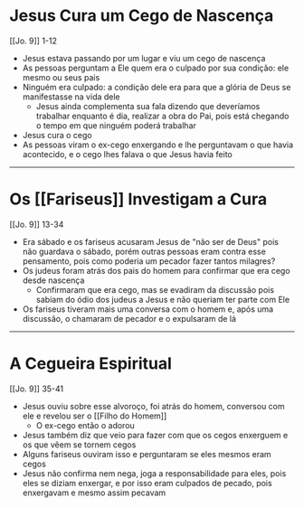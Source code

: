 # Jesus Cura um Cego de Nascença
[[Jo. 9]] 1-12
- Jesus estava passando por um lugar e viu um cego de nascença
- As pessoas perguntam a Ele quem era o culpado por sua condição: ele mesmo ou seus pais
- Ninguém era culpado: a condição dele era para que a glória de Deus se manifestasse na vida dele
	- Jesus ainda complementa sua fala dizendo que deveríamos trabalhar enquanto é dia, realizar a obra do Pai, pois está chegando o tempo em que ninguém poderá trabalhar
- Jesus cura o cego
- As pessoas viram o ex-cego enxergando e lhe perguntavam o que havia acontecido, e o cego lhes falava o que Jesus havia feito
---
# Os [[Fariseus]] Investigam a Cura
[[Jo. 9]] 13-34
- Era sábado e os fariseus acusaram Jesus de "não ser de Deus" pois não guardava o sábado, porém outras pessoas eram contra esse pensamento, pois como poderia um pecador fazer tantos milagres?
- Os judeus foram atrás dos pais do homem para confirmar que era cego desde nascença
	- Confirmaram que era cego, mas se evadiram da discussão pois sabiam do ódio dos judeus a Jesus e não queriam ter parte com Ele
- Os fariseus tiveram mais uma conversa com o homem e, após uma discussão, o chamaram de pecador e o expulsaram de lá
---
# A Cegueira Espiritual
[[Jo. 9]] 35-41
- Jesus ouviu sobre esse alvoroço, foi atrás do homem, conversou com ele e revelou ser o [[Filho do Homem]]
	- O ex-cego então o adorou
- Jesus também diz que veio para fazer com que os cegos enxerguem e os que vêem se tornem cegos
- Alguns fariseus ouviram isso e perguntaram se eles mesmos eram cegos
- Jesus não confirma nem nega, joga a responsabilidade para eles, pois eles se diziam enxergar, e por isso eram culpados de pecado, pois enxergavam e mesmo assim pecavam